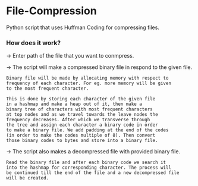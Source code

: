 # File-Compression

Python script that uses Huffman Coding for compressing files.

### How does it work?
-> Enter path of the file that you want to conmpress.

-> The script will make a compressed binary file in respond to the given file.

    Binary file will be made by allocating memory with respect to 
    frequency of each character. For eg. more memory will be given 
    to the most frequent character.
    
    This is done by storing each character of the given file 
    in a hashmap and make a heap out of it, then make a 
    binary tree of characters with most frequent characters
    at top nodes and as we travel towards the leave nodes the 
    frequency decreases. After which we transverse through 
    the tree and assign each character a binary code in order 
    to make a binary file. We add padding at the end of the codes
    (in order to make the codes multiple of 8). Then convert 
    those binary codes to bytes and store into a binary file.
    
-> The script also makes a decompressed file with provided binary file.
    
    Read the binary file and after each binary code we search it
    into the hashmap for corresponding character. The process will 
    be continued till the end of the file and a new decompressed file 
    will be created.
